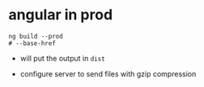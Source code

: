 # angular in prod


```shell
ng build --prod
# --base-href
```

- will put the output in `dist`

- configure server to send files with gzip compression
